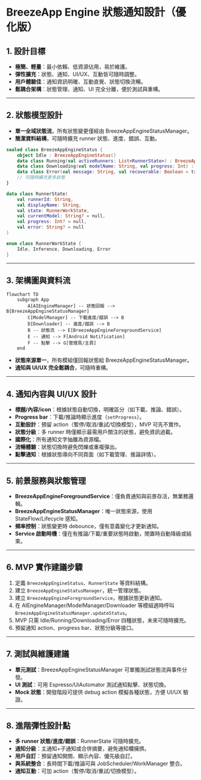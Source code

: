 # BreezeApp Engine 狀態通知設計（優化版）

## 1. 設計目標
- **極簡、輕量**：最小依賴、低資源佔用，易於維護。
- **彈性擴充**：狀態、通知、UI/UX、互動皆可隨時調整。
- **用戶體驗佳**：通知資訊明確、互動直覺、狀態切換流暢。
- **鬆耦合架構**：狀態管理、通知、UI 完全分離，便於測試與重構。

---

## 2. 狀態模型設計
- **單一全域狀態流**，所有狀態變更僅經由 BreezeAppEngineStatusManager。
- **簡潔資料結構**，可隨時擴充 runner 狀態、進度、錯誤、互動。

```kotlin
sealed class BreezeAppEngineStatus {
    object Idle : BreezeAppEngineStatus()
    data class Running(val activeRunners: List<RunnerState>) : BreezeAppEngineStatus()
    data class Downloading(val modelName: String, val progress: Int) : BreezeAppEngineStatus()
    data class Error(val message: String, val recoverable: Boolean = true) : BreezeAppEngineStatus()
    // 可隨時擴充更多狀態
}

data class RunnerState(
    val runnerId: String,
    val displayName: String,
    val state: RunnerWorkState,
    val currentModel: String? = null,
    val progress: Int? = null,
    val error: String? = null
)

enum class RunnerWorkState {
    Idle, Inference, Downloading, Error
}
```

---

## 3. 架構圖與資料流

```mermaid
flowchart TD
    subgraph App
        A[AIEngineManager] -- 狀態回報 --> B[BreezeAppEngineStatusManager]
        C[ModelManager] -- 下載進度/錯誤 --> B
        D[Downloader] -- 進度/錯誤 --> B
        B -- 狀態流 --> E[BreezeAppEngineForegroundService]
        E -- 通知 --> F[Android Notification]
        F -- 點擊 --> G[管理頁/主頁]
    end
```
- **狀態來源單一**，所有模組僅回報狀態給 BreezeAppEngineStatusManager。
- **通知與 UI/UX 完全鬆耦合**，可隨時重構。

---

## 4. 通知內容與 UI/UX 設計
- **標題/內容/icon**：根據狀態自動切換，明確區分（如下載、推論、錯誤）。
- **Progress bar**：下載/推論時顯示進度（`setProgress`）。
- **互動設計**：預留 action（暫停/取消/重試/切換模型），MVP 可先不實作。
- **狀態分級**：多 runner 時僅顯示最需用戶關注的狀態，避免資訊過載。
- **國際化**：所有通知文字抽離為資源檔。
- **流暢體驗**：狀態切換時避免閃爍或重複彈出。
- **點擊通知**：根據狀態導向不同頁面（如下載管理、推論詳情）。

---

## 5. 前景服務與狀態管理
- **BreezeAppEngineForegroundService**：僅負責通知與前景存活，無業務邏輯。
- **BreezeAppEngineStatusManager**：唯一狀態來源，使用 StateFlow/Lifecycle 感知。
- **頻率控制**：狀態變更時 debounce，僅有意義變化才更新通知。
- **Service 啟動時機**：僅在有推論/下載/重要狀態時啟動，閒置時自動降級或結束。

---

## 6. MVP 實作建議步驟
1. 定義 `BreezeAppEngineStatus`、`RunnerState` 等資料結構。
2. 建立 `BreezeAppEngineStatusManager`，統一管理狀態。
3. 建立 `BreezeAppEngineForegroundService`，根據狀態更新通知。
4. 在 AIEngineManager/ModelManager/Downloader 等模組適時呼叫 `BreezeAppEngineStatusManager.updateStatus`。
5. MVP 只需 Idle/Running/Downloading/Error 四種狀態，未來可隨時擴充。
6. 預留通知 action、progress bar、狀態分級等接口。

---

## 7. 測試與維護建議
- **單元測試**：BreezeAppEngineStatusManager 可單獨測試狀態流與事件分發。
- **UI 測試**：可用 Espresso/UiAutomator 測試通知點擊、狀態切換。
- **Mock 狀態**：開發階段可提供 debug action 模擬各種狀態，方便 UI/UX 驗證。

---

## 8. 進階彈性設計點
- **多 runner 狀態/進度/錯誤**：RunnerState 可隨時擴充。
- **通知分級**：主通知+子通知或合併摘要，避免通知欄擁擠。
- **用戶自訂**：預留通知開關、顯示內容、優先級自訂。
- **與系統整合**：長時間下載/推論可與 JobScheduler/WorkManager 整合。
- **通知互動**：可加 action（暫停/取消/重試/切換模型）。 